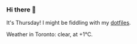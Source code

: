 ### Hi there :wave:

It's Thursday! I might be fiddling with my [dotfiles](https://github.com/bewuethr/dotfiles).

Weather in Toronto: clear, at +1°C.
